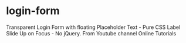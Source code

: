 # login-form
Transparent Login Form with floating Placeholder Text - Pure CSS Label Slide Up on Focus - No jQuery. From Youtube channel Online Tutorials
